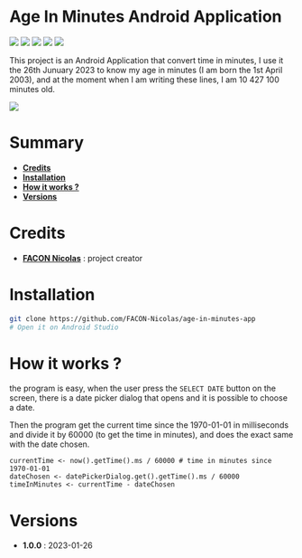 # Age In Minutes Android Application

![](https://img.shields.io/badge/Release-v1.0-blueviolet)
![](https://img.shields.io/badge/Language-Kotlin-005255)
![](https://img.shields.io/badge/Libraries-AndroidStudio-00cfff)
![](https://img.shields.io/badge/OS-Android-9cf)
![](https://badges.frapsoft.com/os/v2/open-source.svg?v=103)

This project is an Android Application that convert time in minutes, I use it the 26th Junuary 2023 to know my age in minutes (I am born the 1st April 2003), and at the moment when I am writing these lines, I am 10 427 100 minutes old. 

![](https://i.ibb.co/vHGHb84/image-2.png)

# Summary

* **[Credits](#credits)**
* **[Installation](#installation)**
* **[How it works ?](#how-it-works)**
* **[Versions](#versions)**

# Credits

* **[FACON Nicolas](www.github.com/FACON-Nicolas/)** : project creator

# Installation

```bash
git clone https://github.com/FACON-Nicolas/age-in-minutes-app
# Open it on Android Studio
```

# How it works ?

the program is easy, when the user press the `SELECT DATE` button on the screen, there is a date picker dialog that opens and it is possible to choose a date.

Then the program get the current time since the 1970-01-01 in milliseconds and divide it by 60000 (to get the time in minutes), and does the exact same with the date chosen.

```
currentTime <- now().getTime().ms / 60000 # time in minutes since 1970-01-01
dateChosen <- datePickerDialog.get().getTime().ms / 60000
timeInMinutes <- currentTime - dateChosen
```


# Versions

* **1.0.0** : 2023-01-26
